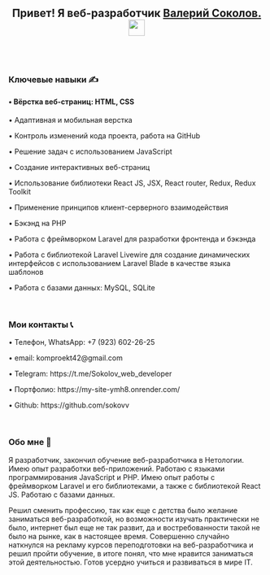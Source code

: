 <h2 align="center">Привет! Я веб-разработчик <a href="https://my-site-ymh8.onrender.com" target="_blank">Валерий Соколов.</a> 
<img src="https://github.com/blackcater/blackcater/raw/main/images/Hi.gif" height="32"/></h2>

<br>
<br>
<h3 align="start">Ключевые навыки ✍</h3>
<h4>• Вёрстка веб-страниц: HTML, CSS</h4
<p>• Адаптивная и мобильная верстка</p>
<p>• Контроль изменений кода проекта, работа на GitHub</p>
<p>• Решение задач с использованием JavaScript</p>
<p>• Создание интерактивных веб-страниц</p>
<p>• Использование библиотеки React JS, JSX, React router, Redux, Redux Toolkit</p>
<p>• Применение принципов клиент-серверного взаимодействия</p>
<p>• Бэкэнд на PHP</p>
<p>• Работа с фреймворком Laravel для разработки фронтенда и бэкэнда</p>
<p>• Работа с библиотекой Laravel Livewire для создание динамических интерфейсов с использованием Laravel Blade в качестве языка шаблонов</p>
<p>• Работа с базами данных: MySQL, SQLite</p>

<br>

<h3 align="start">Мои контакты 📞</h3>

<p>• Телефон, WhatsApp: +7 (923) 602-26-25 </p>
<p>• email: komproekt42@gmail.com</p>
<p>• Telegram: https://t.me/Sokolov_web_developer</p>
<p>• Портфолио: https://my-site-ymh8.onrender.com/</p>
<p>• Github: https://github.com/sokovv</p>

<br>

<h3 align="start">Обо мне 👨</h3>


<p> Я разработчик, закончил обучение веб-разработчика в Нетологии. Имею опыт разработки веб-приложений. Работаю с языками программирования JavaScript и PHP. Имею опыт работы с фреймворком Laravel и его библиотеками, а также с библиотекой React JS. Работаю с базами данных.</p>
<p>Решил сменить профессию, так как еще с детства было желание заниматься веб-разработкой, но возможности изучать практически не было, интернет был еще не так развит, да и востребованности такой не было на рынке, как в настоящее время. Совершенно случайно наткнулся на рекламу курсов переподготовки на веб-разработчика и решил пройти обучение, в итоге понял, что мне нравится заниматься этой деятельностью. Готов усердно учиться и развиваться в мире IT.</p>

<br>

